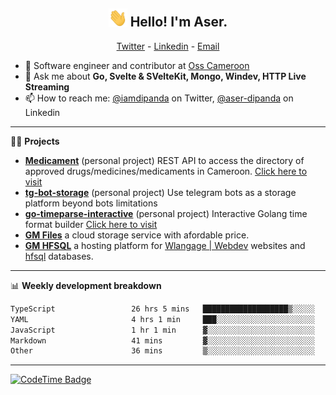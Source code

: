 <h2 align="center"> <img src="https://github.com/gabriel-TheCode/gabriel-TheCode/blob/master/gifs/Hi.gif" width="30px"> Hello! I'm Aser.</h2>
<p align="center">
  <a href="https://twitter.com/iamdipanda">Twitter</a> - 
  <a href="https://www.linkedin.com/in/aser-dipanda/">Linkedin</a> -
  <a href="mailto:aserdipanda@gmail.com">Email</a>
</p>


- 🔭 Software engineer and contributor at [Oss Cameroon](https://github.com/osscameroon)
- 💬 Ask me about **Go, Svelte & SVelteKit, Mongo, Windev, HTTP Live Streaming**
- 📫 How to reach me: [@iamdipanda](https://twitter.com/iamdipanda) on Twitter, [@aser-dipanda](https://www.linkedin.com/in/aser-dipanda/) on Linkedin

-------

👨‍💻 **Projects**

- **[Medicament](https://github.com/DipandaAser/medicaments-cm)** (personal project) REST API to access the directory of approved drugs/medicines/medicaments in Cameroon. [Click here to visit](https://docs.medicament.cm)
- **[tg-bot-storage](https://github.com/DipandaAser/tg-bot-storage)** (personal project) Use telegram bots as a storage platform beyond bots limitations 
- **[go-timeparse-interactive](https://github.com/DipandaAser/go-timeparse-interactive)** (personal project) Interactive Golang time format builder [Click here to visit](https://dipandaaser.github.io/go-timeparse-interactive)
- **[GM Files](https://gamesmania.io)** a cloud storage service with afordable price.
- **[GM HFSQL](https://gamesmania.io)** a hosting platform for [Wlangage | Webdev](https://pcsoft.fr/webdev/index.html) websites and [hfsql](https://pcsoft.fr/accueilpub/hfsql.htm) databases.
-------

📊 **Weekly development breakdown**

<!--START_SECTION:waka-->

```txt
TypeScript                 26 hrs 5 mins   ███████████████████▒░░░░░   77.64 %
YAML                       4 hrs 1 min     ███░░░░░░░░░░░░░░░░░░░░░░   12.00 %
JavaScript                 1 hr 1 min      ▓░░░░░░░░░░░░░░░░░░░░░░░░   03.06 %
Markdown                   41 mins         ▓░░░░░░░░░░░░░░░░░░░░░░░░   02.07 %
Other                      36 mins         ▒░░░░░░░░░░░░░░░░░░░░░░░░   01.82 %
```

<!--END_SECTION:waka-->

-------

[![CodeTime Badge](https://img.shields.io/endpoint?style=social&color=222&url=https%3A%2F%2Fapi.codetime.dev%2Fshield%3Fid%3D4232%26project%3D%26in=0)](https://codetime.dev)

